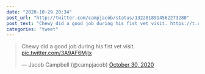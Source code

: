 ```yaml
---
date: "2020-10-29 20:34"
post_url: "http://twitter.com/campjacob/status/1322018914562273280"
post_text: "Chewy did a good job during his fist vet visit. https://t.co/3A9AF6MjIx"
categories: "tweet"
---
```


<blockquote class="twitter-tweet"><p lang="en" dir="ltr">Chewy did a good job during his fist vet visit. <a href="https://t.co/3A9AF6MjIx">pic.twitter.com/3A9AF6MjIx</a></p>&mdash; Jacob Campbell (@campjacob) <a href="https://twitter.com/campjacob/status/1322018914562273280?ref_src=twsrc%5Etfw">October 30, 2020</a></blockquote> <script async src="https://platform.twitter.com/widgets.js" charset="utf-8"></script> 
